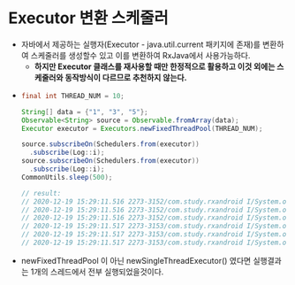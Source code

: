 Executor 변환 스케줄러
===
* 자바에서 제공하는 실행자(Executor - java.util.current 패키지에 존재)를 변환하여 스케줄러를 생성할수 있고 이를 변환하여 RxJava에서 사용가능하다.
  * **하지만 Executor 클래스를 재사용할 때만 한정적으로 활용하고 이것 외에는 스케줄러와 동작방식이 다르므로 추천하지 않는다.**
* ```java
  final int THREAD_NUM = 10;
  
  String[] data = {"1", "3", "5"};
  Observable<String> source = Observable.fromArray(data);
  Executor executor = Executors.newFixedThreadPool(THREAD_NUM);
  
  source.subscribeOn(Schedulers.from(executor))
    .subscribe(Log::i);
  source.subscribeOn(Schedulers.from(executor))
    .subscribe(Log::i);
  CommonUtils.sleep(500);
  
  // result:
  // 2020-12-19 15:29:11.516 2273-3152/com.study.rxandroid I/System.out: pool-1-thread-1 | value = 1
  // 2020-12-19 15:29:11.516 2273-3152/com.study.rxandroid I/System.out: pool-1-thread-1 | value = 3
  // 2020-12-19 15:29:11.516 2273-3152/com.study.rxandroid I/System.out: pool-1-thread-1 | value = 5
  // 2020-12-19 15:29:11.517 2273-3153/com.study.rxandroid I/System.out: pool-1-thread-2 | value = 1
  // 2020-12-19 15:29:11.517 2273-3153/com.study.rxandroid I/System.out: pool-1-thread-2 | value = 3
  // 2020-12-19 15:29:11.517 2273-3153/com.study.rxandroid I/System.out: pool-1-thread-2 | value = 5
  
* newFixedThreadPool 이 아닌 newSingleThreadExecutor() 였다면 실행결과는 1개의 스레드에서 전부 실행되었을것이다.

